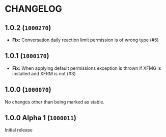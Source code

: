 CHANGELOG
==========================

## 1.0.2 (`1000270`)

- **Fix:** Conversation daily reaction limit permission is of wrong type (#5)

## 1.0.1 (`1000170`)

- **Fix:** When applying default permissions exception is thrown if XFMG is installed and XFRM is not (#3)

## 1.0.0 (`1000070`)

No changes other than being marked as stable.

## 1.0.0 Alpha 1 (`1000011`)

Initial release